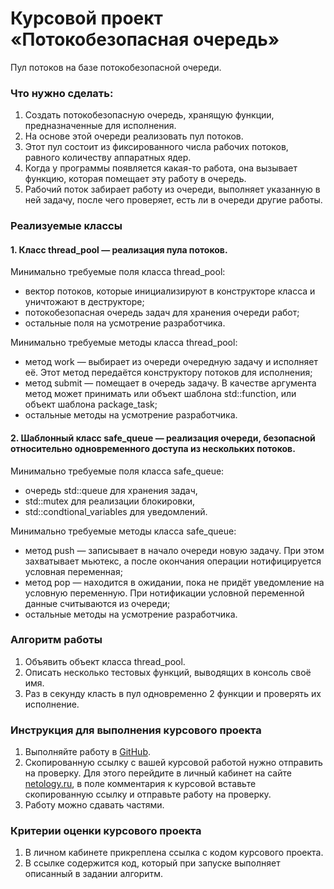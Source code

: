 ﻿# Курсовой проект «Потокобезопасная очередь»

Пул потоков на базе потокобезопасной очереди.

### Что нужно сделать:

1. Создать потокобезопасную очередь, хранящую функции, предназначенные для исполнения.
2. На основе этой очереди реализовать пул потоков. 
3. Этот пул состоит из фиксированного числа рабочих потоков, равного количеству аппаратных ядер.
4. Когда у программы появляется какая-то работа, она вызывает функцию, которая помещает эту работу в очередь.
5. Рабочий поток забирает работу из очереди, выполняет указанную в ней задачу, после чего проверяет, есть ли в очереди другие работы.

### Реализуемые классы

#### 1. Класс thread_pool — реализация пула потоков.

Минимально требуемые поля класса thread_pool:

* вектор потоков, которые инициализируют в конструкторе класса и уничтожают в деструкторе;
* потокобезопасная очередь задач для хранения очереди работ;
* остальные поля на усмотрение разработчика.

Минимально требуемые методы класса thread_pool:

* метод work — выбирает из очереди очередную задачу и исполняет её. Этот метод передаётся конструктору потоков для исполнения;
* метод submit — помещает в очередь задачу. В качестве аргумента метод может принимать или объект шаблона std::function, или объект шаблона package_task;
* остальные методы на усмотрение разработчика.

#### 2. Шаблонный класс safe_queue — реализация очереди, безопасной относительно одновременного доступа из нескольких потоков.

Минимально требуемые поля класса safe_queue:

* очередь std::queue для хранения задач,
* std::mutex для реализации блокировки,
* std::condtional_variables для уведомлений.

Минимально требуемые методы класса safe_queue:

* метод push — записывает в начало очереди новую задачу. При этом захватывает мьютекс, а после окончания операции нотифицируется условная переменная;
* метод pop — находится в ожидании, пока не придёт уведомление на условную переменную. При нотификации условной переменной данные считываются из очереди;
* остальные методы на усмотрение разработчика.

### Алгоритм работы

1. Объявить объект класса thread_pool.
2. Описать несколько тестовых функций, выводящих в консоль своё имя.
3. Раз в секунду класть в пул одновременно 2 функции и проверять их исполнение.


### Инструкция для выполнения курсового проекта

1. Выполняйте работу в [GitHub](https://github.com/).
2. Скопированную ссылку с вашей курсовой работой нужно отправить на проверку. Для этого перейдите в личный кабинет на сайте [netology.ru](http://netology.ru/), в поле комментария к курсовой вставьте скопированную ссылку и отправьте работу на проверку.
3. Работу можно сдавать частями.

### Критерии оценки курсового проекта

1. В личном кабинете прикреплена ссылка с кодом курсового проекта.
2. В ссылке содержится код, который при запуске выполняет описанный в задании алгоритм.




